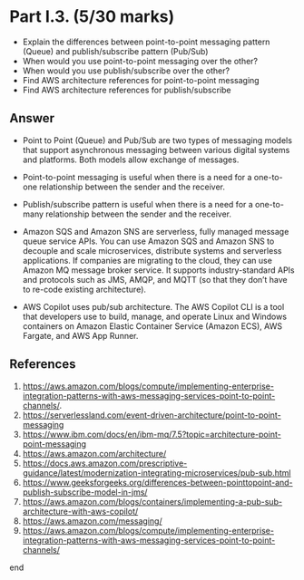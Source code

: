 # Part I.3. (5/30 marks)

- Explain the differences between point-to-point messaging pattern (Queue) and publish/subscribe pattern (Pub/Sub)
- When would you use point-to-point messaging over the other?
- When would you use publish/subscribe over the other?
- Find AWS architecture references for point-to-point messaging
- Find AWS architecture references for publish/subscribe

## Answer

- Point to Point (Queue) and Pub/Sub are two types of messaging models that support asynchronous messaging between various digital systems and platforms. Both models allow exchange of messages.

- Point-to-point messaging is useful when there is a need for a one-to-one relationship between the sender and the receiver.

- Publish/subscribe pattern is useful when there is a need for a one-to-many relationship between the sender and the receiver.

- Amazon SQS and Amazon SNS are serverless, fully managed message queue service APIs. You can use Amazon SQS and Amazon SNS to decouple and scale microservices, distribute systems and serverless applications. If companies are migrating to the cloud, they can use Amazon MQ message broker service. It supports industry-standard APIs and protocols such as JMS, AMQP, and MQTT (so that they don’t have to re-code existing architecture).

- AWS Copilot uses pub/sub architecture. The AWS Copilot CLI is a tool that developers use to build, manage, and operate Linux and Windows containers on Amazon Elastic Container Service (Amazon ECS), AWS Fargate, and AWS App Runner.

## References

1. https://aws.amazon.com/blogs/compute/implementing-enterprise-integration-patterns-with-aws-messaging-services-point-to-point-channels/.
2. https://serverlessland.com/event-driven-architecture/point-to-point-messaging
3. https://www.ibm.com/docs/en/ibm-mq/7.5?topic=architecture-point-point-messaging
4. https://aws.amazon.com/architecture/
5. https://docs.aws.amazon.com/prescriptive-guidance/latest/modernization-integrating-microservices/pub-sub.html
6. https://www.geeksforgeeks.org/differences-between-pointtopoint-and-publish-subscribe-model-in-jms/
7. https://aws.amazon.com/blogs/containers/implementing-a-pub-sub-architecture-with-aws-copilot/
8. https://aws.amazon.com/messaging/
9. https://aws.amazon.com/blogs/compute/implementing-enterprise-integration-patterns-with-aws-messaging-services-point-to-point-channels/


end
